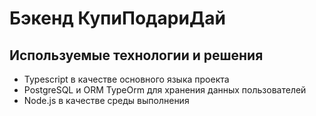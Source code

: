 # Бэкенд КупиПодариДай

## Используемые технологии и решения
- Typescript в качестве основного языка проекта
- PostgreSQL и ORM TypeOrm для хранения данных пользователей
- Node.js в качестве среды выполнения
